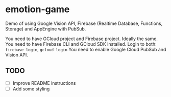 # emotion-game
Demo of using Google Vision API, Firebase (Realtime Database, Functions, Storage) and AppEngine with PubSub.

You need to have GCloud project and Firebase project. Ideally the same.
You need to have Firebase CLI and GCloud SDK installed. 
Login to both: `firebase login`, `gcloud login`
You need to enable Google Cloud PubSub and Vision API.

## TODO

 * [ ] Improve README instructions
 * [ ] Add some styling
